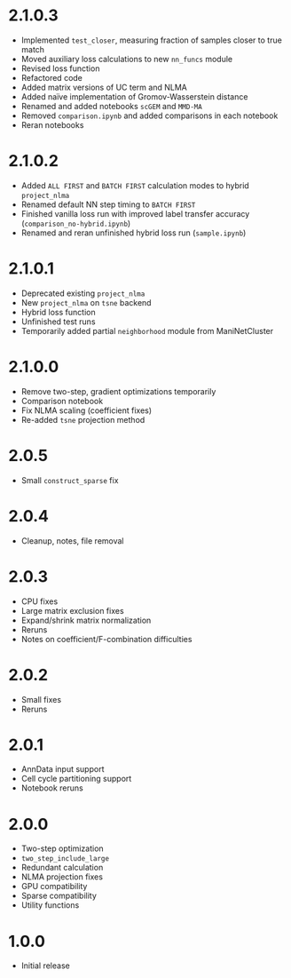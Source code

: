 # 2.1.0.3
- Implemented `test_closer`, measuring fraction of samples closer to true match
- Moved auxiliary loss calculations to new `nn_funcs` module
- Revised loss function
 - Refactored code
 - Added matrix versions of UC term and NLMA
 - Added naïve implementation of Gromov-Wasserstein distance
- Renamed and added notebooks `scGEM` and `MMD-MA`
- Removed `comparison.ipynb` and added comparisons in each notebook
- Reran notebooks

# 2.1.0.2
- Added `ALL FIRST` and `BATCH FIRST` calculation modes to hybrid `project_nlma`
- Renamed default NN step timing to `BATCH FIRST`
- Finished vanilla loss run with improved label transfer accuracy (`comparison_no-hybrid.ipynb`)
- Renamed and reran unfinished hybrid loss run (`sample.ipynb`)

# 2.1.0.1
- Deprecated existing `project_nlma`
- New `project_nlma` on `tsne` backend
 - Hybrid loss function
- Unfinished test runs
- Temporarily added partial `neighborhood` module from ManiNetCluster

# 2.1.0.0
- Remove two-step, gradient optimizations temporarily
- Comparison notebook
- Fix NLMA scaling (coefficient fixes)
- Re-added `tsne` projection method

# 2.0.5
- Small `construct_sparse` fix

# 2.0.4
- Cleanup, notes, file removal

# 2.0.3
- CPU fixes
- Large matrix exclusion fixes
- Expand/shrink matrix normalization
- Reruns
- Notes on coefficient/F-combination difficulties

# 2.0.2
- Small fixes
- Reruns

# 2.0.1
- AnnData input support
- Cell cycle partitioning support
- Notebook reruns

# 2.0.0
- Two-step optimization
 - `two_step_include_large`
 - Redundant calculation
- NLMA projection fixes
- GPU compatibility
- Sparse compatibility
- Utility functions

# 1.0.0
- Initial release

